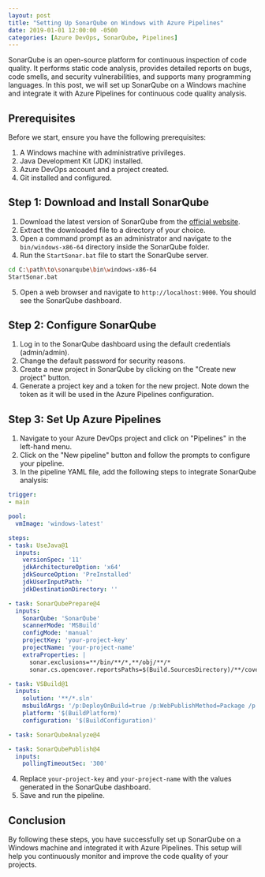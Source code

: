 ```yaml
---
layout: post
title: "Setting Up SonarQube on Windows with Azure Pipelines"
date: 2019-01-01 12:00:00 -0500
categories: [Azure DevOps, SonarQube, Pipelines]
---
```


SonarQube is an open-source platform for continuous inspection of code quality. It performs static code analysis, provides detailed reports on bugs, code smells, and security vulnerabilities, and supports many programming languages. In this post, we will set up SonarQube on a Windows machine and integrate it with Azure Pipelines for continuous code quality analysis.

## Prerequisites

Before we start, ensure you have the following prerequisites:

1. A Windows machine with administrative privileges.
2. Java Development Kit (JDK) installed.
3. Azure DevOps account and a project created.
4. Git installed and configured.

## Step 1: Download and Install SonarQube

1. Download the latest version of SonarQube from the [official website](https://www.sonarqube.org/downloads/).
2. Extract the downloaded file to a directory of your choice.
3. Open a command prompt as an administrator and navigate to the `bin/windows-x86-64` directory inside the SonarQube folder.
4. Run the `StartSonar.bat` file to start the SonarQube server.

```sh
cd C:\path\to\sonarqube\bin\windows-x86-64
StartSonar.bat
```

5. Open a web browser and navigate to `http://localhost:9000`. You should see the SonarQube dashboard.

## Step 2: Configure SonarQube

1. Log in to the SonarQube dashboard using the default credentials (admin/admin).
2. Change the default password for security reasons.
3. Create a new project in SonarQube by clicking on the "Create new project" button.
4. Generate a project key and a token for the new project. Note down the token as it will be used in the Azure Pipelines configuration.

## Step 3: Set Up Azure Pipelines

1. Navigate to your Azure DevOps project and click on "Pipelines" in the left-hand menu.
2. Click on the "New pipeline" button and follow the prompts to configure your pipeline.
3. In the pipeline YAML file, add the following steps to integrate SonarQube analysis:

```yaml
trigger:
- main

pool:
  vmImage: 'windows-latest'

steps:
- task: UseJava@1
  inputs:
    versionSpec: '11'
    jdkArchitectureOption: 'x64'
    jdkSourceOption: 'PreInstalled'
    jdkUserInputPath: ''
    jdkDestinationDirectory: ''

- task: SonarQubePrepare@4
  inputs:
    SonarQube: 'SonarQube'
    scannerMode: 'MSBuild'
    configMode: 'manual'
    projectKey: 'your-project-key'
    projectName: 'your-project-name'
    extraProperties: |
      sonar.exclusions=**/bin/**/*,**/obj/**/*
      sonar.cs.opencover.reportsPaths=$(Build.SourcesDirectory)/**/coverage.opencover.xml

- task: VSBuild@1
  inputs:
    solution: '**/*.sln'
    msbuildArgs: '/p:DeployOnBuild=true /p:WebPublishMethod=Package /p:PackageAsSingleFile=true /p:SkipInvalidConfigurations=true /p:PackageLocation="$(build.artifactstagingdirectory)\\"'
    platform: '$(BuildPlatform)'
    configuration: '$(BuildConfiguration)'

- task: SonarQubeAnalyze@4

- task: SonarQubePublish@4
  inputs:
    pollingTimeoutSec: '300'
```

4. Replace `your-project-key` and `your-project-name` with the values generated in the SonarQube dashboard.
5. Save and run the pipeline.

## Conclusion

By following these steps, you have successfully set up SonarQube on a Windows machine and integrated it with Azure Pipelines. This setup will help you continuously monitor and improve the code quality of your projects.
